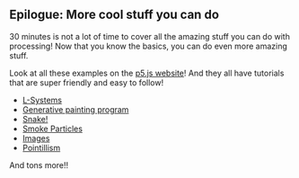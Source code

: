 ## Epilogue: More cool stuff you can do

30 minutes is not a lot of time to cover all the amazing stuff you can do with processing! 
Now that you know the basics, you can do even more amazing stuff.

Look at all these examples on the [p5.js website](https://p5js.org/examples/)! And they all have tutorials that are super friendly and easy to follow!

- [L-Systems](https://p5js.org/examples/simulate-l-systems.html)
- [Generative painting program](https://p5js.org/examples/hello-p5-drawing.html)
- [Snake!](https://p5js.org/examples/interaction-snake-game.html)
- [Smoke Particles](https://p5js.org/examples/simulate-smokeparticles.html)
- [Images](https://p5js.org/examples/image-load-and-display-image.html)
- [Pointillism](https://p5js.org/examples/image-pointillism.html)

And tons more!!
